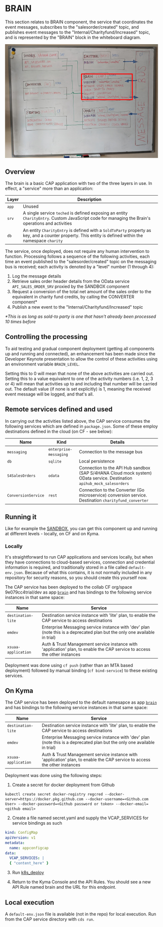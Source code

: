 # BRAIN

This section relates to BRAIN component, the service that coordinates the event messages, subscribes to the "salesorder/created" topic, and publishes event messages to the "Internal/Charityfund/Increased" topic, and is represented by the "BRAIN" block in the whiteboard diagram.

![The Brain in context](brain.png)

## Overview

The brain is a basic CAP application with two of the three layers in use. In effect, a "service" more than an application:

|Layer|Description|
|-|-|
|`app`|Unused|
|`srv`|A single service `teched` is defined exposing an entity `CharityEntry`. Custom JavaScript code for managing the Brain's operations and activities|
|`db`|An entity `CharityEntry` is defined with a `SoldToParty` property as key, and a counter property. This entity is defined within the namespace `charity`|

The service, once deployed, does not require any human intervention to function. Processing follows a sequence of the following activities, each time an event published to the "salesorder/created" topic on the messaging bus is received; each activity is denoted by a "level" number (1 through 4):

1. Log the message details
1. Retrieve sales order header details from the OData service `API_SALES_ORDER_SRV` proxied by the SANDBOX component
1. Request a conversion of the total net amount of the sales order to the equivalent in charity fund credits, by calling the CONVERTER component\*
1. Publish a new event to the "Internal/Charityfund/Increased" topic

_\*This is as long as sold-to party is one that hasn't already been processed 10 times before_

## Controlling the processing

To aid testing and gradual component deployment (getting all components up and running and connected), an enhancement has been made since the Developer Keynote presentation to allow the control of these activities using an environment variable `BRAIN_LEVEL`.

Setting this to 0 will mean that none of the above activities are carried out. Setting this to a value equivalent to one of the activity numbers (i.e. 1, 2, 3 or 4) will mean that activities up to and including that number will be carried out. The default value (if none is set explicitly) is 1, meaning the received event message will be logged, and that's all.


## Remote services defined and used

In carrying out the activities listed above, the CAP service consumes the following services which are defined in `package.json`. Some of these employ destinations defined in the cloud (on CF - see below):

|Name|Kind|Details|
|-|-|-|
|`messaging`|`enterprise-messaging`|Connection to the message bus|
|`db`|`sqlite`|Local persistence|
|`S4SalesOrders`|`odata`|Connection to the API Hub sandbox (SAP S/4HANA Cloud mock system) OData service. Destination `apihub_mock_salesorders`|
|`ConversionService`|`rest`|Connection to the Converter (Go microservice) conversion service. Destination `charityfund_converter`|


## Running it

Like for example the [SANDBOX](../../s4hana/sandbox), you can get this component up and running at different levels - locally, on CF and on Kyma.


### Locally

It's straightforward to run CAP applications and services locally, but when they have connections to cloud-based services, connection and credential information is required, and traditionally stored in a file called `default-env.json`. Because of what this contains, it is not normally included in any repository for security reasons, so you should create this yourself now.



The CAP service has been deployed to the collab CF org/space 9e079cc4trial/dev as app [`brain`](brain.cfapps.eu10.hana.ondemand.com) and has bindings to the following service instances in that same space:

|Name|Service|
|-|-|
|`destination-lite`|Destination service instance with 'lite' plan, to enable the CAP service to access destinations|
|`emdev`|Enterprise Messaging service instance with 'dev' plan (note this is a deprecated plan but the only one available in trial)|
|`xsuaa-application`|Auth & Trust Management service instance with 'application' plan, to enable the CAP service to access the other instances|

Deployment was done using `cf push` (rather than an MTA based deployment) followed by manual binding (`cf bind-service`) to these existing services.

## On Kyma

The CAP service has been deployed to the default namesapce as app [`brain`](brain.c210ab1.kyma.shoot.live.k8s-hana.ondemand.com) and has bindings to the following service instances in that same space:

|Name|Service|
|-|-|
|`destination-lite`|Destination service instance with 'lite' plan, to enable the CAP service to access destinations|
|`emdev`|Enterprise Messaging service instance with 'dev' plan (note this is a deprecated plan but the only one available in trial)|
|`xsuaa-application`|Auth & Trust Management service instance with 'application' plan, to enable the CAP service to access the other instances|

Deployment was done using the following steps:
1. Create a secret for docker deployment from Github

``` shell
kubectl create secret docker-registry regcred --docker-server=https://docker.pkg.github.com --docker-username=<Github.com User> --docker-password=<Github password or token> --docker-email=<github email>
```

2. Create a file named secret.yaml and supply the VCAP_SERVICES for service bindings as such
``` yaml
kind: ConfigMap
apiVersion: v1
metadata:
  name: appconfigcap
data:
  VCAP_SERVICES: |
  { "content_here" }
```

3. Run [k8s_deploy](./k8s_deploy)

4. Return to the Kyma Console and the API Rules. You should see a new API Rule named brain and the URL for this endpoint.

## Local execution

A `default-env.json` file is available (not in the repo) for local execution. Run from the CAP service directory with `cds run`.
